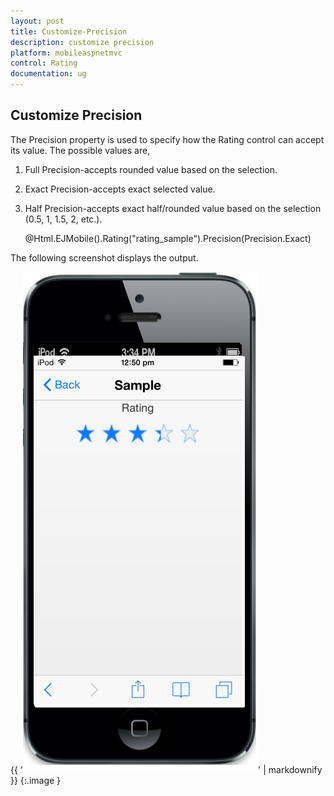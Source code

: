 ```yaml
---
layout: post
title: Customize-Precision
description: customize precision
platform: mobileaspnetmvc
control: Rating
documentation: ug
---
```


## Customize Precision

The Precision property is used to specify how the Rating control can accept its value. The possible values are,

1. Full Precision-accepts rounded value based on the selection.
2. Exact Precision-accepts exact selected value.
3. Half Precision-accepts exact half/rounded value based on the selection (0.5, 1, 1.5, 2, etc.).





    @Html.EJMobile().Rating("rating_sample").Precision(Precision.Exact)



The following screenshot displays the output.                        

{{ '![](Customize-Precision_images/Customize-Precision_img1.png)' | markdownify }}
{:.image }


